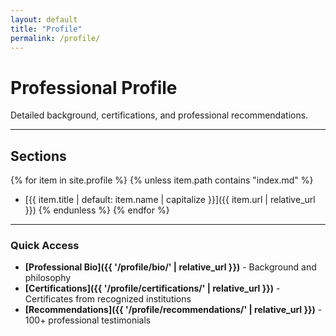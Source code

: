 ```yaml
---
layout: default
title: "Profile"
permalink: /profile/
---
```


# Professional Profile

Detailed background, certifications, and professional recommendations.

---

## Sections

{% for item in site.profile %}
  {% unless item.path contains "index.md" %}
- [{{ item.title | default: item.name | capitalize }}]({{ item.url | relative_url }})
  {% endunless %}
{% endfor %}
---

### Quick Access

- **[Professional Bio]({{ '/profile/bio/' | relative_url }})** - Background and philosophy
- **[Certifications]({{ '/profile/certifications/' | relative_url }})** - Certificates from recognized institutions  
- **[Recommendations]({{ '/profile/recommendations/' | relative_url }})** - 100+ professional testimonials
